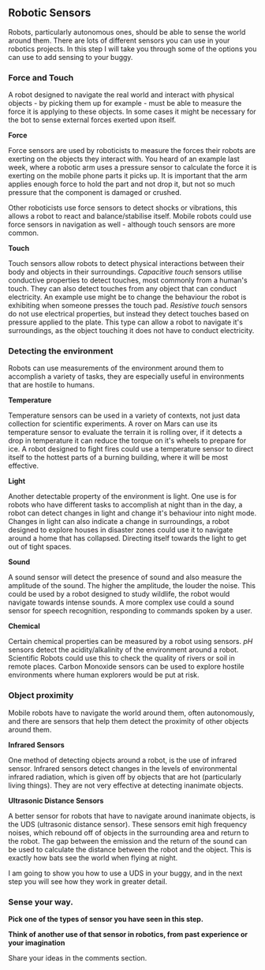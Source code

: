 [comment]: # (
Is this step open? Y/N
If so, short description of this step:
Related links:
Related files:
)

## Robotic Sensors

Robots, particularly autonomous ones, should be able to sense the world around them. There are lots of different sensors you can use in your robotics projects. In this step I will take you through some of the options you can use to add sensing to your buggy.

### Force and Touch

A robot designed to navigate the real world and interact with physical objects - by picking them up for example - must be able to measure the force it is applying to these objects. In some cases it might be necessary for the bot to sense external forces exerted upon itself.

**Force** 

Force sensors are used by roboticists to measure the forces their robots are exerting on the objects they interact with. You heard of an example last week, where a robotic arm uses a pressure sensor to calculate the force it is exerting on the mobile phone parts it picks up. It is important that the arm applies enough force to hold the part and not drop it, but not so much pressure that the component is damaged or crushed.

Other roboticists use force sensors to detect shocks or vibrations, this allows a robot to react and balance/stabilise itself. Mobile robots could use force sensors in navigation as well - although touch sensors are more common.

**Touch**

Touch sensors allow robots to detect physical interactions between their body and objects in their surroundings. *Capacitive touch* sensors utilise conductive properties to detect touches, most commonly from a human's touch. They can also detect touches from any object that can conduct electricity. An example use might be to change the behaviour the robot is exhibiting when someone presses the touch pad. *Resistive touch* sensors do not use electrical properties, but instead they detect touches based on pressure applied to the plate. This type can allow a robot to navigate it's surroundings, as the object touching it does not have to conduct electricity. 

### Detecting the environment

Robots can use measurements of the environment around them to accomplish a variety of tasks, they are especially useful in environments that are hostile to humans.

**Temperature** 

Temperature sensors can be used in a variety of contexts, not just data collection for scientific experiments. A rover on Mars can use its temperature sensor to evaluate the terrain it is rolling over, if it detects a drop in temperature it can reduce the torque on it's wheels to prepare for ice. A robot designed to fight fires could use a temperature sensor to direct itself to the hottest parts of a burning building, where it will be most effective.

**Light** 

Another detectable property of the environment is light. One use is for robots who have different tasks to accomplish at night than in the day, a robot can detect changes in light and change it's behaviour into night mode. Changes in light can also indicate a change in surroundings, a robot designed to explore houses in disaster zones could use it to navigate around a home that has collapsed. Directing itself towards the light to get out of tight spaces. 

**Sound** 

A sound sensor will detect the presence of sound and also measure the amplitude of the sound. The higher the amplitude, the louder the noise. This could be used by a robot designed to study wildlife, the robot would navigate towards intense sounds. A more complex use could a sound sensor for speech recognition, responding to commands spoken by a user. 

**Chemical** 

Certain chemical properties can be measured by a robot using sensors. *pH* sensors detect the acidity/alkalinity of the environment around a robot. Scientific Robots could use this to check the quality of rivers or soil in remote places. Carbon Monoxide sensors can be used to explore hostile environments where human explorers would be put at risk. 

### Object proximity

Mobile robots have to navigate the world around them, often autonomously, and there are sensors that help them detect the proximity of other objects around them. 

**Infrared Sensors** 

One method of detecting objects around a robot, is the use of infrared sensor. Infrared sensors detect changes in the levels of environmental infrared radiation, which is given off by objects that are hot (particularly living things). They are not very effective at detecting inanimate objects. 

**Ultrasonic Distance Sensors** 

A better sensor for robots that have to navigate around inanimate objects, is the UDS (ultrasonic distance sensor). These sensors emit high frequency noises, which rebound off of objects in the surrounding area and return to the robot. The gap between the emission and the return of the sound can be used to calculate the distance between the robot and the object. This is exactly how bats see the world when flying at night.

I am going to show you how to use a UDS in your buggy, and in the next step you will see how they work in greater detail. 

### Sense your way. 

**Pick one of the types of sensor you have seen in this step.**

**Think of another use of that sensor in robotics, from past experience or your imagination** 

Share your ideas in the comments section. 